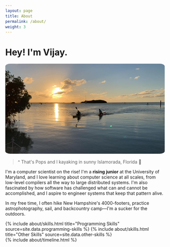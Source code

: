 ```yaml
---
layout: page
title: About
permalink: /about/
weight: 3
---
```


# **Hey! I'm Vijay**.

<img src="../images/islamorada.jpg" alt=":(" style="border-radius: 3%;">

> ^ That's Pops and I kayaking in sunny Islamorada, Florida :palm_tree:

I'm a computer scientist on the rise! I'm a **rising junior** at the University of Maryland, and I love learning about computer science at all scales, from low-level compilers all the way to large distributed systems. I'm also fascinated by how software has challenged what can and cannot be accomplished, and I aspire to engineer systems that keep that pattern alive.

In my free time, I often hike New Hampshire's 4000-footers, practice astrophotography, sail, and backcountry camp—I'm a sucker for the outdoors.

<div class="row">
{% include about/skills.html title="Programming Skills" source=site.data.programming-skills %}
{% include about/skills.html title="Other Skills" source=site.data.other-skills %}
</div>

<div class="row">
{% include about/timeline.html %}
</div>